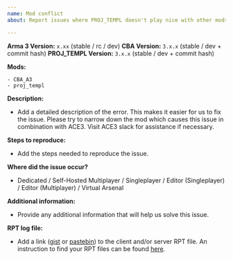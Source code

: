 ```yaml
---
name: Mod conflict
about: Report issues where PROJ_TEMPL doesn't play nice with other mods

---
```


**Arma 3 Version:** `x.xx` (stable / rc / dev)
**CBA Version:** `3.x.x` (stable / dev + commit hash)
**PROJ_TEMPL Version:** `3.x.x` (stable / dev + commit hash)

**Mods:**
```
- CBA_A3
- proj_templ
```

**Description:**
- Add a detailed description of the error. This makes it easier for us to fix the issue. Please try to narrow down the mod which causes this issue in combination with ACE3. Visit ACE3 slack for assistance if necessary.

**Steps to reproduce:**
- Add the steps needed to reproduce the issue.

**Where did the issue occur?**
- Dedicated / Self-Hosted Multiplayer / Singleplayer / Editor (Singleplayer) / Editor (Multiplayer) / Virtual Arsenal

**Additional information:**
- Provide any additional information that will help us solve this issue.

**RPT log file:**
- Add a link ([gist](https://gist.github.com) or [pastebin](http://pastebin.com)) to the client and/or server RPT file. An instruction to find your RPT files can be found [here](https://community.bistudio.com/wiki/Crash_Files#Arma_3).
